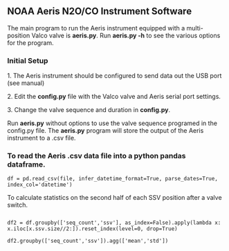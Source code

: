<h2>NOAA Aeris N2O/CO Instrument Software</h2>

<p>The main program to run the Aeris instrument equipped with a multi-position Valco valve is <strong>aeris.py</strong>. Run <strong>aeris.py -h</strong> to see the various options for the program.</p>

<h3>Initial Setup</h3>
<p>1. The Aeris instrument should be configured to send data out the USB port (see manual)</p>
<p>2. Edit the <strong>config.py</strong> file with the Valco valve and Aeris serial port settings.</p>
<p>3. Change the valve sequence and duration in <strong>config.py</strong>.</p>

<p>Run <strong>aeris.py</strong> without options to use the valve sequence programed in the config.py file. The <strong>aeris.py</strong> program will store the output of the Aeris instrument to a .csv file.</p>

<h3>To read the Aeris .csv data file into a python pandas dataframe.</h3>
<pre><code>df = pd.read_csv(file, infer_datetime_format=True, parse_dates=True, index_col='datetime')</code></pre>
<p>To calculate statistics on the second half of each SSV position after a valve switch.</p>
<pre><code><p>df2 = df.groupby(['seq_count','ssv'], as_index=False).apply(lambda x: x.iloc[x.ssv.size//2:]).reset_index(level=0, drop=True)
<p>df2.groupby(['seq_count','ssv']).agg(['mean','std'])</code></pre>


